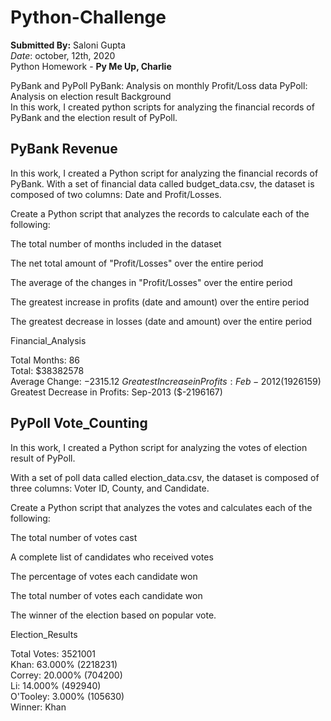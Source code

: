 # Python-Challenge
**Submitted By:** Saloni Gupta\
_Date_: october, 12th, 2020\
Python Homework - **Py Me Up, Charlie**

PyBank and PyPoll
PyBank: Analysis on monthly Profit/Loss data
PyPoll: Analysis on election result
Background\
In this work, I created python scripts for analyzing the financial records of PyBank and the election result of PyPoll.

PyBank
Revenue
----------------

In this work, I created a Python script for analyzing the financial records of PyBank. With a set of financial data called budget_data.csv, the dataset is composed of two columns: Date and Profit/Losses.

Create a Python script that analyzes the records to calculate each of the following:

The total number of months included in the dataset

The net total amount of "Profit/Losses" over the entire period

The average of the changes in "Profit/Losses" over the entire period

The greatest increase in profits (date and amount) over the entire period

The greatest decrease in losses (date and amount) over the entire period

Financial_Analysis

Total Months: 86 \
Total: $38382578 \
Average  Change: $-2315.12 \
Greatest Increase in Profits: Feb-2012 ($1926159)\
Greatest Decrease in Profits: Sep-2013 ($-2196167)

PyPoll
Vote_Counting
--------------------
In this work, I created a Python script for analyzing the votes of election result of PyPoll.

With a set of poll data called election_data.csv, the dataset is composed of three columns: Voter ID, County, and Candidate.

Create a Python script that analyzes the votes and calculates each of the following:

The total number of votes cast

A complete list of candidates who received votes

The percentage of votes each candidate won

The total number of votes each candidate won

The winner of the election based on popular vote.

Election_Results

Total Votes: 3521001\
Khan: 63.000% (2218231)\
Correy: 20.000% (704200)\
Li: 14.000% (492940)\
O'Tooley: 3.000% (105630)\
Winner: Khan
